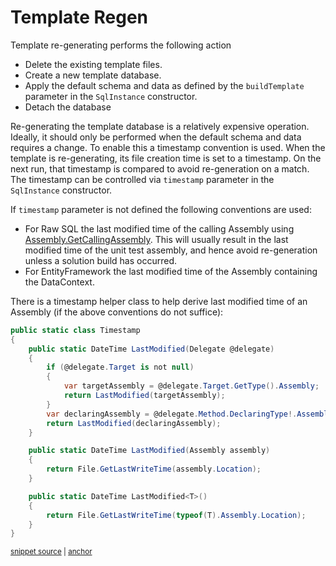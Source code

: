 <!--
GENERATED FILE - DO NOT EDIT
This file was generated by [MarkdownSnippets](https://github.com/SimonCropp/MarkdownSnippets).
Source File: /pages/mdsource/template-regen.source.md
To change this file edit the source file and then run MarkdownSnippets.
-->

# Template Regen

Template re-generating performs the following action

 * Delete the existing template files.
 * Create a new template database.
 * Apply the default schema and data as defined by the `buildTemplate` parameter in the `SqlInstance` constructor.
 * Detach the database

Re-generating the template database is a relatively expensive operation. Ideally, it should only be performed when the default schema and data requires a change. To enable this a timestamp convention is used. When the template is re-generating, its file creation time is set to a timestamp. On the next run, that timestamp is compared to avoid re-generation on a match. The timestamp can be controlled via `timestamp` parameter in the `SqlInstance` constructor.

If `timestamp` parameter is not defined the following conventions are used:

 * For Raw SQL the last modified time of the calling Assembly using [Assembly.GetCallingAssembly](https://docs.microsoft.com/en-us/dotnet/api/system.reflection.assembly.getcallingassembly). This will usually result in the last modified time of the unit test assembly, and hence avoid re-generation unless a solution build has occurred.
 * For EntityFramework the last modified time of the Assembly containing the DataContext.

There is a timestamp helper class to help derive last modified time of an Assembly (if the above conventions do not suffice):

<!-- snippet: Timestamp -->
<a id='snippet-timestamp'></a>
```cs
public static class Timestamp
{
    public static DateTime LastModified(Delegate @delegate)
    {
        if (@delegate.Target is not null)
        {
            var targetAssembly = @delegate.Target.GetType().Assembly;
            return LastModified(targetAssembly);
        }
        var declaringAssembly = @delegate.Method.DeclaringType!.Assembly;
        return LastModified(declaringAssembly);
    }

    public static DateTime LastModified(Assembly assembly)
    {
        return File.GetLastWriteTime(assembly.Location);
    }

    public static DateTime LastModified<T>()
    {
        return File.GetLastWriteTime(typeof(T).Assembly.Location);
    }
}
```
<sup><a href='/src/LocalDb/Timestamp.cs#L7-L31' title='Snippet source file'>snippet source</a> | <a href='#snippet-timestamp' title='Start of snippet'>anchor</a></sup>
<!-- endSnippet -->
